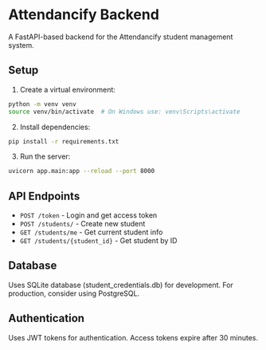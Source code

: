 # Attendancify Backend

A FastAPI-based backend for the Attendancify student management system.

## Setup

1. Create a virtual environment:
```bash
python -m venv venv
source venv/bin/activate  # On Windows use: venv\Scripts\activate
```

2. Install dependencies:
```bash
pip install -r requirements.txt
```

3. Run the server:
```bash
uvicorn app.main:app --reload --port 8000
```

## API Endpoints

- `POST /token` - Login and get access token
- `POST /students/` - Create new student
- `GET /students/me` - Get current student info
- `GET /students/{student_id}` - Get student by ID

## Database

Uses SQLite database (student_credentials.db) for development. For production, consider using PostgreSQL.

## Authentication

Uses JWT tokens for authentication. Access tokens expire after 30 minutes.
